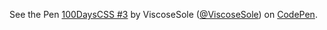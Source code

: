 <p data-height="265" data-theme-id="0" data-slug-hash="bMNrqj" data-default-tab="css,result" data-user="ViscoseSole" data-embed-version="2" data-pen-title="100DaysCSS #3" class="codepen">See the Pen <a href="https://codepen.io/ViscoseSole/pen/bMNrqj/">100DaysCSS #3</a> by ViscoseSole (<a href="https://codepen.io/ViscoseSole">@ViscoseSole</a>) on <a href="https://codepen.io">CodePen</a>.</p>
